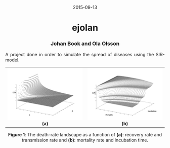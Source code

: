 <p align="center">2015-09-13</p>
<h1 align="center">ejolan</h1>
<h3 align="center">Johan Book and Ola Olsson</h3>

<p align="justify">
A project done in order to simulate the spread of diseases using the SIR-model.
</p>

<table style="width:100%">
    <tr>
        <th><img src="https://raw.githubusercontent.com/JohanBook/ejolan/master/ab.png"><center>(a)</center></th>
        <th><img src="https://raw.githubusercontent.com/JohanBook/ejolan/master/id.png"><center>(b)</center></th>
    </tr>
</table>
<p align="center">
  <b>Figure 1</b>: The death-rate landscape as a function of <b>(a)</b>: recovery rate and transmission rate and <b>(b)</b>: mortality rate and incubation time.
</p>


